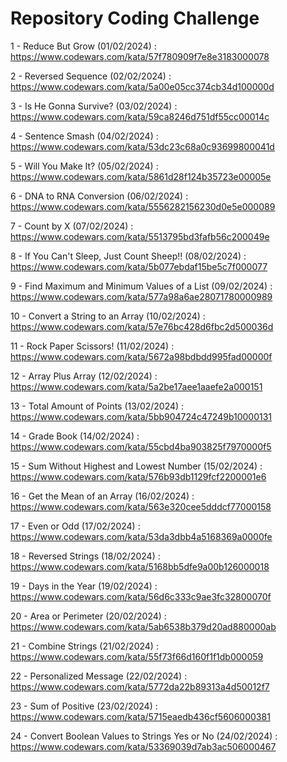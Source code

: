 <h1>Repository Coding Challenge</h1>

1 - Reduce But Grow (01/02/2024) : https://www.codewars.com/kata/57f780909f7e8e3183000078

2 - Reversed Sequence (02/02/2024) : https://www.codewars.com/kata/5a00e05cc374cb34d100000d

3 - Is He Gonna Survive? (03/02/2024) : https://www.codewars.com/kata/59ca8246d751df55cc00014c

4 - Sentence Smash (04/02/2024) : https://www.codewars.com/kata/53dc23c68a0c93699800041d

5 - Will You Make It? (05/02/2024) : https://www.codewars.com/kata/5861d28f124b35723e00005e

6 - DNA to RNA Conversion (06/02/2024) : https://www.codewars.com/kata/5556282156230d0e5e000089

7 - Count by X (07/02/2024) : https://www.codewars.com/kata/5513795bd3fafb56c200049e

8 - If You Can't Sleep, Just Count Sheep!! (08/02/2024) : https://www.codewars.com/kata/5b077ebdaf15be5c7f000077

9 - Find Maximum and Minimum Values of a List (09/02/2024) : https://www.codewars.com/kata/577a98a6ae28071780000989

10 - Convert a String to an Array (10/02/2024) : https://www.codewars.com/kata/57e76bc428d6fbc2d500036d

11 - Rock Paper Scissors! (11/02/2024) : https://www.codewars.com/kata/5672a98bdbdd995fad00000f

12 - Array Plus Array (12/02/2024) : https://www.codewars.com/kata/5a2be17aee1aaefe2a000151

13 - Total Amount of Points (13/02/2024) : https://www.codewars.com/kata/5bb904724c47249b10000131

14 - Grade Book (14/02/2024) : https://www.codewars.com/kata/55cbd4ba903825f7970000f5

15 - Sum Without Highest and Lowest Number (15/02/2024) : https://www.codewars.com/kata/576b93db1129fcf2200001e6

16 - Get the Mean of an Array (16/02/2024) : https://www.codewars.com/kata/563e320cee5dddcf77000158

17 - Even or Odd (17/02/2024) : https://www.codewars.com/kata/53da3dbb4a5168369a0000fe

18 - Reversed Strings (18/02/2024) : https://www.codewars.com/kata/5168bb5dfe9a00b126000018

19 - Days in the Year (19/02/2024) : https://www.codewars.com/kata/56d6c333c9ae3fc32800070f

20 - Area or Perimeter (20/02/2024) : https://www.codewars.com/kata/5ab6538b379d20ad880000ab

21 - Combine Strings (21/02/2024) : https://www.codewars.com/kata/55f73f66d160f1f1db000059

22 - Personalized Message (22/02/2024) : https://www.codewars.com/kata/5772da22b89313a4d50012f7

23 - Sum of Positive (23/02/2024) : https://www.codewars.com/kata/5715eaedb436cf5606000381

24 - Convert Boolean Values to Strings Yes or No (24/02/2024) : https://www.codewars.com/kata/53369039d7ab3ac506000467
